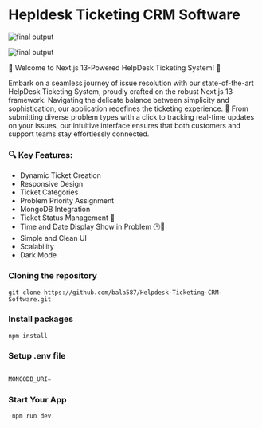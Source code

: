 # Hepldesk Ticketing CRM Software          

![final output ](https://i.pinimg.com/originals/a7/28/78/a728789162c8c6ae073f719ec2aa750b.jpg)

![final output ](https://i.pinimg.com/originals/78/94/b8/7894b80d1a10273dacd877e8c09d14f2.jpg)


🎉 Welcome to Next.js 13-Powered HelpDesk Ticketing System! 🚀

  Embark on a seamless journey of issue resolution with our state-of-the-art HelpDesk Ticketing System, proudly crafted on the robust Next.js 13 framework. Navigating the delicate balance between simplicity and sophistication, our application redefines the ticketing experience. 🎫 From submitting diverse problem types with a click to tracking real-time updates on your issues, our intuitive interface ensures that both customers and support teams stay effortlessly connected.

### 🔍 Key Features:

- Dynamic Ticket Creation
- Responsive Design
- Ticket Categories
- Problem Priority Assignment
- MongoDB Integration
- Ticket Status Management 🚦
- Time and Date Display Show in Problem 🕒📅
- Simple and Clean UI
- Scalability
- Dark Mode

### Cloning the repository

```shell
git clone https://github.com/bala587/Helpdesk-Ticketing-CRM-Software.git
```

### Install packages 

```shell
npm install
```

### Setup .env file

```js

MONGODB_URI=

```

### Start Your App

``` shell
 npm run dev
```



  
